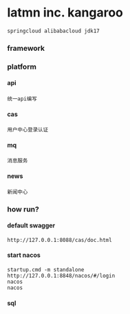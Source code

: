 # latmn inc. kangaroo

```shell
springcloud alibabacloud jdk17
```


### framework

### platform
#### api
    统一api编写
#### cas 
    用户中心登录认证
#### mq  
    消息服务
#### news 
    新闻中心

### how run?

#### default swagger
```shell
http://127.0.0.1:8088/cas/doc.html
```
#### start nacos
```shell
startup.cmd -m standalone
http://127.0.0.1:8848/nacos/#/login
nacos
nacos
```


#### sql
```shell

```